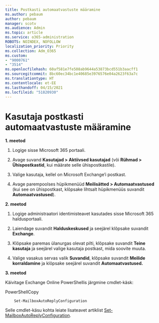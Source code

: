 ```yaml
---
title: Postkasti automaatvastuste määramine
ms.author: pebaum
author: pebaum
manager: scotv
ms.audience: Admin
ms.topic: article
ms.service: o365-administration
ROBOTS: NOINDEX, NOFOLLOW
localization_priority: Priority
ms.collection: Adm_O365
ms.custom:
- "9000761"
- "3514"
ms.openlocfilehash: 60af581e7fe508ab9644a53873bcd551b3aacff1
ms.sourcegitcommit: 8bc60ec34bc1e40685e3976576e04a2623f63a7c
ms.translationtype: HT
ms.contentlocale: et-EE
ms.lasthandoff: 04/15/2021
ms.locfileid: "51820930"
---
```

# <a name="set-auto-replies-for-a-users-mailbox"></a>Kasutaja postkasti automaatvastuste määramine

**1. meetod**

1. Logige sisse Microsoft 365 portaali.

2. Avage suvand **Kasutajad > Aktiivsed kasutajad** (või **Rühmad > Ühispostkastid**, kui määrate selle ühispostkastile).

3. Valige kasutaja, kellel on Microsoft Exchange’i postkast.

4. Avage parempoolses hüpikmenüüd **Meilisätted > Automaatvastused** (kui see on ühispostkast, klõpsake lihtsalt hüpikmenüüs suvandit **Automaatvastused**).

**2. meetod**

1. Logige administraatori identimisteavet kasutades sisse Microsoft 365 haldusportaali.

2. Laiendage suvandit **Halduskeskused** ja seejärel klõpsake suvandit **Exchange**.

3. Klõpsake paremas ülanurgas olevat pilti, klõpsake suvandit **Teine kasutaja** ja seejärel valige kasutaja postkast, mida soovite muuta.

4. Valige vasakus servas valik **Suvandid**, klõpsake suvandit **Meilide korraldamine** ja klõpsake seejärel suvandit **Automaatvastused.**

**3. meetod**

Käivitage Exchange Online PowerShellis järgmine cmdlet-käsk:

PowerShellCopy

```
    Set-MailboxAutoReplyConfiguration
```

Selle cmdlet-käsu kohta leiate lisateavet artiklist [Set-MailboxAutoReplyConfiguration](https://docs.microsoft.com/powershell/module/exchange/mailboxes/set-mailboxautoreplyconfiguration).
